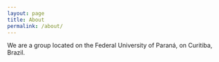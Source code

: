 ```yaml
---
layout: page
title: About
permalink: /about/
---
```


We are a group located on the Federal University of Paraná, on
Curitiba, Brazil.
